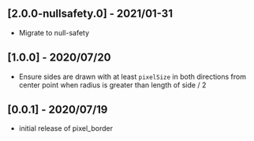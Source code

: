## [2.0.0-nullsafety.0] - 2021/01-31

* Migrate to null-safety

## [1.0.0] - 2020/07/20

* Ensure sides are drawn with at least `pixelSize` in both directions from center point when radius is greater than length of side / 2

## [0.0.1] - 2020/07/19

* initial release of pixel_border
